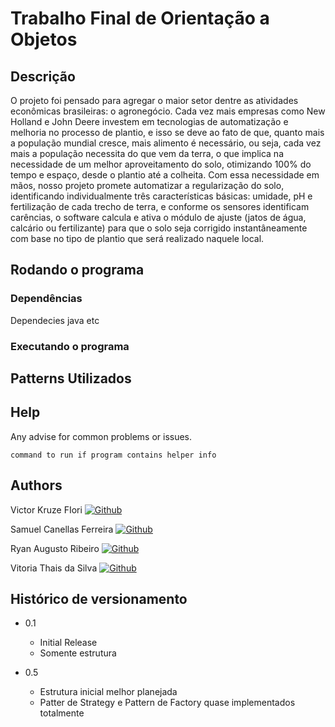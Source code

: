 # Trabalho Final de Orientação a Objetos



## Descrição

O projeto foi pensado para agregar o maior setor dentre as atividades econômicas brasileiras: o agronegócio. Cada vez mais empresas como New Holland e John Deere investem em tecnologias de automatização e melhoria no processo de plantio, e isso se deve ao fato de que, quanto mais a população mundial cresce, mais alimento é necessário, ou seja, cada vez mais a população necessita do que vem da terra, o que implica na necessidade de um melhor aproveitamento do solo, otimizando 100% do tempo e espaço, desde o plantio até a colheita. Com essa necessidade em mãos, nosso projeto promete automatizar a regularização do solo, identificando individualmente três características básicas: umidade, pH e fertilização de cada trecho de terra, e conforme os sensores identificam carências, o software calcula e ativa o módulo de ajuste (jatos de água, calcário ou fertilizante) para que o solo seja corrigido instantâneamente com base no tipo de plantio que será realizado naquele local.

## Rodando o programa

### Dependências 

Dependecies java etc

### Executando o programa

## Patterns Utilizados

## Help

Any advise for common problems or issues.
```
command to run if program contains helper info
```

## Authors

Victor Kruze FIori [![Github](https://img.shields.io/badge/GitHub-100000?style=for-the-badge&logo=github&logoColor=white)](https://github.com/Kruzefiori)

Samuel Canellas Ferreira [![Github](https://img.shields.io/badge/GitHub-100000?style=for-the-badge&logo=github&logoColor=white)](https://github.com/Samscuckoo-projects)

Ryan Augusto Ribeiro [![Github](https://img.shields.io/badge/GitHub-100000?style=for-the-badge&logo=github&logoColor=white)](https://github.com/RyanForward)

Vitoria Thais da Silva [![Github](https://img.shields.io/badge/GitHub-100000?style=for-the-badge&logo=github&logoColor=white)](https://github.com/vitori4th)


## Histórico de versionamento

* 0.1
    * Initial Release
    * Somente estrutura
    
* 0.5
    * Estrutura inicial melhor planejada
    * Patter de Strategy e Pattern de Factory quase implementados totalmente
